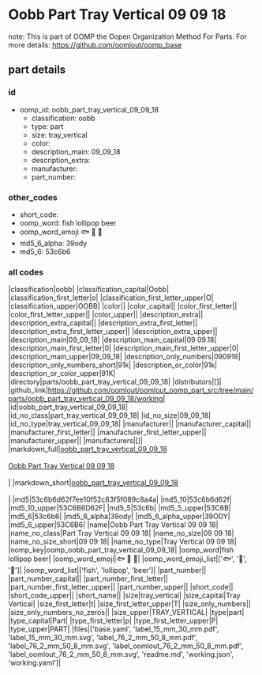 # Oobb Part Tray Vertical 09 09 18  

note: This is part of OOMP the Oopen Organization Method For Parts. For more details: https://github.com/oomlout/oomp_base

##  part details





### id
* oomp_id: oobb_part_tray_vertical_09_09_18
  * classification: oobb
  * type: part
  * size: tray_vertical
  * color: 
  * description_main: 09_09_18
  * description_extra: 
  * manufacturer: 
  * part_number: 

### other_codes
* short_code: 
* oomp_word: fish lollipop beer
* oomp_word_emoji :fish: :lollipop: :beer:
* md5_6_alpha: 39ody
* md5_6: 53c6b6

### all codes 
|classification|oobb|
|classification_capital|Oobb|
|classification_first_letter|o|
|classification_first_letter_upper|O|
|classification_upper|OOBB|
|color||
|color_capital||
|color_first_letter||
|color_first_letter_upper||
|color_upper||
|description_extra||
|description_extra_capital||
|description_extra_first_letter||
|description_extra_first_letter_upper||
|description_extra_upper||
|description_main|09_09_18|
|description_main_capital|09 09.18|
|description_main_first_letter|0|
|description_main_first_letter_upper|0|
|description_main_upper|09_09_18|
|description_only_numbers|090918|
|description_only_numbers_short|91k|
|description_or_color|91k|
|description_or_color_upper|91K|
|directory|parts/oobb_part_tray_vertical_09_09_18|
|distributors|[]|
|github_link|https://github.com/oomlout/oomlout_oomp_part_src/tree/main/parts/oobb_part_tray_vertical_09_09_18/working|
|id|oobb_part_tray_vertical_09_09_18|
|id_no_class|part_tray_vertical_09_09_18|
|id_no_size|09_09_18|
|id_no_type|tray_vertical_09_09_18|
|manufacturer||
|manufacturer_capital||
|manufacturer_first_letter||
|manufacturer_first_letter_upper||
|manufacturer_upper||
|manufacturers|[]|
|markdown_full|[oobb_part_tray_vertical_09_09_18](https://github.com/oomlout/oomlout_oomp_part_src/tree/main/parts/oobb_part_tray_vertical_09_09_18/working)<br>[](https://github.com/oomlout/oomlout_oomp_part_src/tree/main/parts/oobb_part_tray_vertical_09_09_18/working)<br>[Oobb Part Tray Vertical 09 09 18](https://github.com/oomlout/oomlout_oomp_part_src/tree/main/parts/oobb_part_tray_vertical_09_09_18/working)<br><br>|
|markdown_short|[oobb_part_tray_vertical_09_09_18](https://github.com/oomlout/oomlout_oomp_part_src/tree/main/parts/oobb_part_tray_vertical_09_09_18/working)<br><br>|
|md5|53c6b6d62f7ee10f52c83f5f089c8a4a|
|md5_10|53c6b6d62f|
|md5_10_upper|53C6B6D62F|
|md5_5|53c6b|
|md5_5_upper|53C6B|
|md5_6|53c6b6|
|md5_6_alpha|39ody|
|md5_6_alpha_upper|39ODY|
|md5_6_upper|53C6B6|
|name|Oobb Part Tray Vertical 09 09 18|
|name_no_class|Part Tray Vertical 09 09 18|
|name_no_size|09 09 18|
|name_no_size_short|09 09 18|
|name_no_type|Tray Vertical 09 09 18|
|oomp_key|oomp_oobb_part_tray_vertical_09_09_18|
|oomp_word|fish lollipop beer|
|oomp_word_emoji|:fish: :lollipop: :beer:|
|oomp_word_emoji_list|[':fish:', ':lollipop:', ':beer:']|
|oomp_word_list|['fish', 'lollipop', 'beer']|
|part_number||
|part_number_capital||
|part_number_first_letter||
|part_number_first_letter_upper||
|part_number_upper||
|short_code||
|short_code_upper||
|short_name||
|size|tray_vertical|
|size_capital|Tray Vertical|
|size_first_letter|t|
|size_first_letter_upper|T|
|size_only_numbers||
|size_only_numbers_no_zeros||
|size_upper|TRAY_VERTICAL|
|type|part|
|type_capital|Part|
|type_first_letter|p|
|type_first_letter_upper|P|
|type_upper|PART|
|files|['base.yaml', 'label_15_mm_30_mm.pdf', 'label_15_mm_30_mm.svg', 'label_76_2_mm_50_8_mm.pdf', 'label_76_2_mm_50_8_mm.svg', 'label_oomlout_76_2_mm_50_8_mm.pdf', 'label_oomlout_76_2_mm_50_8_mm.svg', 'readme.md', 'working.json', 'working.yaml']|
